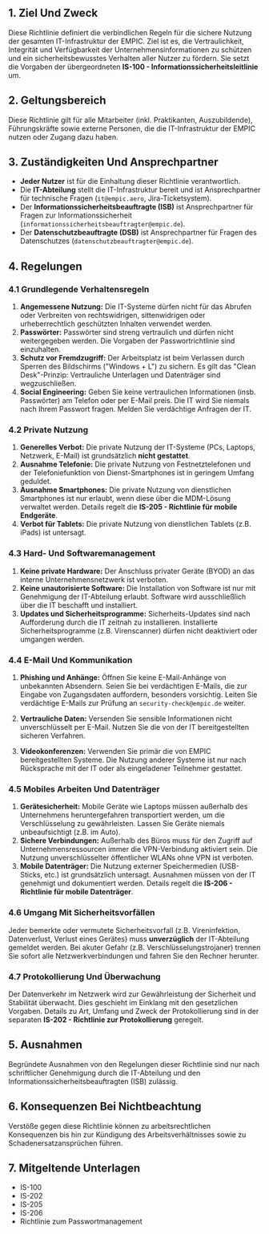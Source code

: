 ## **1. Ziel Und Zweck**

Diese Richtlinie definiert die verbindlichen Regeln für die sichere Nutzung der gesamten IT-Infrastruktur der EMPIC. Ziel ist es, die Vertraulichkeit, Integrität und Verfügbarkeit der Unternehmensinformationen zu schützen und ein sicherheitsbewusstes Verhalten aller Nutzer zu fördern. Sie setzt die Vorgaben der übergeordneten **IS-100 - Informationssicherheitsleitlinie** um.

## **2. Geltungsbereich**

Diese Richtlinie gilt für alle Mitarbeiter (inkl. Praktikanten, Auszubildende), Führungskräfte sowie externe Personen, die die IT-Infrastruktur der EMPIC nutzen oder Zugang dazu haben.

## **3. Zuständigkeiten Und Ansprechpartner**

- **Jeder Nutzer** ist für die Einhaltung dieser Richtlinie verantwortlich.
- Die **IT-Abteilung** stellt die IT-Infrastruktur bereit und ist Ansprechpartner für technische Fragen (`it@empic.aero`, Jira-Ticketsystem).
- Der **Informationssicherheitsbeauftragte (ISB)** ist Ansprechpartner für Fragen zur Informationssicherheit (`informationssicherheitsbeauftragter@empic.de`).
- Der **Datenschutzbeauftragte (DSB)** ist Ansprechpartner für Fragen des Datenschutzes (`datenschutzbeauftragter@empic.de`).

## **4. Regelungen**

### **4.1 Grundlegende Verhaltensregeln**

1. **Angemessene Nutzung:** Die IT-Systeme dürfen nicht für das Abrufen oder Verbreiten von rechtswidrigen, sittenwidrigen oder urheberrechtlich geschützten Inhalten verwendet werden.
2. **Passwörter:** Passwörter sind streng vertraulich und dürfen nicht weitergegeben werden. Die Vorgaben der Passwortrichtlinie sind einzuhalten.
3. **Schutz vor Fremdzugriff:** Der Arbeitsplatz ist beim Verlassen durch Sperren des Bildschirms ("Windows + L") zu sichern. Es gilt das "Clean Desk"-Prinzip: Vertrauliche Unterlagen und Datenträger sind wegzuschließen.
4. **Social Engineering:** Geben Sie keine vertraulichen Informationen (insb. Passwörter) am Telefon oder per E-Mail preis. Die IT wird Sie niemals nach Ihrem Passwort fragen. Melden Sie verdächtige Anfragen der IT.

### **4.2 Private Nutzung**

1. **Generelles Verbot:** Die private Nutzung der IT-Systeme (PCs, Laptops, Netzwerk, E-Mail) ist grundsätzlich **nicht gestattet**.
2. **Ausnahme Telefonie:** Die private Nutzung von Festnetztelefonen und der Telefoniefunktion von Dienst-Smartphones ist in geringem Umfang geduldet.
3. **Ausnahme Smartphones:** Die private Nutzung von dienstlichen Smartphones ist nur erlaubt, wenn diese über die MDM-Lösung verwaltet werden. Details regelt die **IS-205 - Richtlinie für mobile Endgeräte**.
4. **Verbot für Tablets:** Die private Nutzung von dienstlichen Tablets (z.B. iPads) ist untersagt.

### **4.3 Hard- Und Softwaremanagement**

1. **Keine private Hardware:** Der Anschluss privater Geräte (BYOD) an das interne Unternehmensnetzwerk ist verboten.
2. **Keine unautorisierte Software:** Die Installation von Software ist nur mit Genehmigung der IT-Abteilung erlaubt. Software wird ausschließlich über die IT beschafft und installiert.
3. **Updates und Sicherheitsprogramme:** Sicherheits-Updates sind nach Aufforderung durch die IT zeitnah zu installieren. Installierte Sicherheitsprogramme (z.B. Virenscanner) dürfen nicht deaktiviert oder umgangen werden.

### **4.4 E-Mail Und Kommunikation**

1. **Phishing und Anhänge:** Öffnen Sie keine E-Mail-Anhänge von unbekannten Absendern. Seien Sie bei verdächtigen E-Mails, die zur Eingabe von Zugangsdaten auffordern, besonders vorsichtig. Leiten Sie verdächtige E-Mails zur Prüfung an `security-check@empic.de` weiter.
    
2. **Vertrauliche Daten:** Versenden Sie sensible Informationen nicht unverschlüsselt per E-Mail. Nutzen Sie die von der IT bereitgestellten sicheren Verfahren.
    
3. **Videokonferenzen:** Verwenden Sie primär die von EMPIC bereitgestellten Systeme. Die Nutzung anderer Systeme ist nur nach Rücksprache mit der IT oder als eingeladener Teilnehmer gestattet.
    

### **4.5 Mobiles Arbeiten Und Datenträger**

1. **Gerätesicherheit:** Mobile Geräte wie Laptops müssen außerhalb des Unternehmens heruntergefahren transportiert werden, um die Verschlüsselung zu gewährleisten. Lassen Sie Geräte niemals unbeaufsichtigt (z.B. im Auto).
2. **Sichere Verbindungen:** Außerhalb des Büros muss für den Zugriff auf Unternehmensressourcen immer die VPN-Verbindung aktiviert sein. Die Nutzung unverschlüsselter öffentlicher WLANs ohne VPN ist verboten.
3. **Mobile Datenträger:** Die Nutzung externer Speichermedien (USB-Sticks, etc.) ist grundsätzlich untersagt. Ausnahmen müssen von der IT genehmigt und dokumentiert werden. Details regelt die **IS-206 - Richtlinie für mobile Datenträger**.

### **4.6 Umgang Mit Sicherheitsvorfällen**

Jeder bemerkte oder vermutete Sicherheitsvorfall (z.B. Vireninfektion, Datenverlust, Verlust eines Gerätes) muss **unverzüglich** der IT-Abteilung gemeldet werden. Bei akuter Gefahr (z.B. Verschlüsselungstrojaner) trennen Sie sofort alle Netzwerkverbindungen und fahren Sie den Rechner herunter.

### **4.7 Protokollierung Und Überwachung**

Der Datenverkehr im Netzwerk wird zur Gewährleistung der Sicherheit und Stabilität überwacht. Dies geschieht im Einklang mit den gesetzlichen Vorgaben. Details zu Art, Umfang und Zweck der Protokollierung sind in der separaten **IS-202 - Richtlinie zur Protokollierung** geregelt.

## **5. Ausnahmen**

Begründete Ausnahmen von den Regelungen dieser Richtlinie sind nur nach schriftlicher Genehmigung durch die IT-Abteilung und den Informationssicherheitsbeauftragten (ISB) zulässig.

## **6. Konsequenzen Bei Nichtbeachtung**

Verstöße gegen diese Richtlinie können zu arbeitsrechtlichen Konsequenzen bis hin zur Kündigung des Arbeitsverhältnisses sowie zu Schadenersatzansprüchen führen.

## **7. Mitgeltende Unterlagen**

- IS-100
- IS-202
- IS-205
- IS-206
- Richtlinie zum Passwortmanagement 